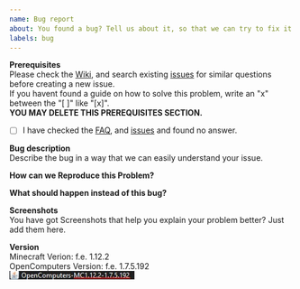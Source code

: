 ```yaml
---
name: Bug report
about: You found a bug? Tell us about it, so that we can try to fix it.
labels: bug
---
```


**Prerequisites** <br>
Please check the [Wiki](), and search existing [issues]() for similar questions before creating a new issue. <br>
If you havent found a guide on how to solve this problem, write an "x" between the "[ ]" like "[x]".<br>
**YOU MAY DELETE THIS PREREQUISITES SECTION.**

- [ ] I have checked the [FAQ](http://naver.github.io/pinpoint/faq.html), and [issues](https://github.com/naver/pinpoint/issues) and found no answer.


**Bug description** <br>
Describe the bug in a way that we can easily understand your issue.

**How can we Reproduce this Problem?** <br>


**What should happen instead of this bug?** <br>


**Screenshots** <br>
You have got Screenshots that help you explain your problem better? Just add them here.

**Version** <br>
Minecraft Verion:  f.e. 1.12.2  <br>
OpenComputers Version:  f.e. 1.7.5.192  <br>
<img src="./.github/pictures/OC%20Version.jpg" alt="OC Version" />
